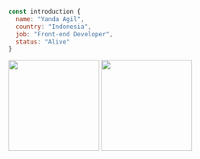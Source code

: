 ```js
const introduction { 
  name: "Yanda Agil",
  country: "Indonesia",
  job: "Front-end Developer",
  status: "Alive"
}
```
<p align="left">
  <img height="180em" src="https://github-readme-stats.vercel.app/api?username=yandaagil&show_icons=true&theme=github_dark"/>
  <img height="180em" src="https://github-readme-stats.vercel.app/api/top-langs/?username=yandaagil&layout=compact&langs_count=8&theme=github_dark"/>
</p>

